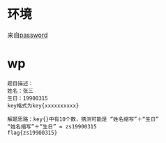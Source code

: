# 环境

来自[password](https://buuoj.cn/challenges#password)

# wp

```
题目描述：
姓名：张三
生日：19900315
key格式为key{xxxxxxxxxx}

解题思路：key{}中有10个数，猜测可能是 “姓名缩写”＋“生日”
“姓名缩写”＋“生日” = zs19900315
flag{zs19900315}
```

